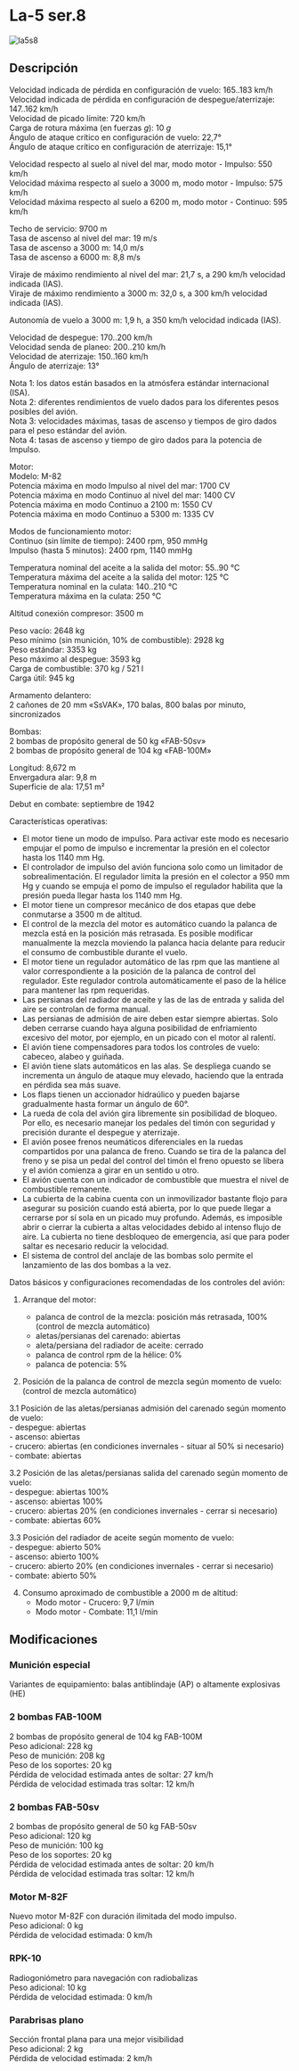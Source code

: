 # La-5 ser.8  
  
![la5s8](../images/la5s8.png)  
  
## Descripción  
  
Velocidad indicada de pérdida en configuración de vuelo: 165..183 km/h  
Velocidad indicada de pérdida en configuración de despegue/aterrizaje: 147..162 km/h  
Velocidad de picado límite: 720 km/h  
Carga de rotura máxima (en fuerzas <i>g</i>): 10 <i>g</i>  
Ángulo de ataque crítico en configuración de vuelo: 22,7°  
Ángulo de ataque crítico en configuración de aterrizaje: 15,1°  
  
Velocidad respecto al suelo al nivel del mar, modo motor - Impulso: 550 km/h  
Velocidad máxima respecto al suelo a 3000 m, modo motor - Impulso: 575 km/h  
Velocidad máxima respecto al suelo a 6200 m, modo motor - Continuo: 595 km/h  
  
Techo de servicio: 9700 m  
Tasa de ascenso al nivel del mar: 19 m/s  
Tasa de ascenso a 3000 m: 14,0 m/s  
Tasa de ascenso a 6000 m: 8,8 m/s  
  
Viraje de máximo rendimiento al nivel del mar: 21,7 s, a 290 km/h velocidad indicada (IAS).  
Viraje de máximo rendimiento a 3000 m: 32,0 s, a 300 km/h velocidad indicada (IAS).  
  
Autonomía de vuelo a 3000 m: 1,9 h, a 350 km/h velocidad indicada (IAS).  
  
Velocidad de despegue: 170..200 km/h  
Velocidad senda de planeo: 200..210 km/h  
Velocidad de aterrizaje: 150..160 km/h  
Ángulo de aterrizaje: 13°  
  
Nota 1: los datos están basados en la atmósfera estándar internacional (ISA).  
Nota 2: diferentes rendimientos de vuelo dados para los diferentes pesos posibles del avión.  
Nota 3: velocidades máximas, tasas de ascenso y tiempos de giro dados para el peso estándar del avión.  
Nota 4: tasas de ascenso y tiempo de giro dados para la potencia de Impulso.  
  
Motor:  
Modelo: M-82  
Potencia máxima en modo Impulso al nivel del mar: 1700 CV  
Potencia máxima en modo Continuo al nivel del mar: 1400 CV  
Potencia máxima en modo Continuo a 2100 m: 1550 CV  
Potencia máxima en modo Continuo a 5300 m: 1335 CV  
  
Modos de funcionamiento motor:  
Continuo (sin límite de tiempo): 2400 rpm, 950 mmHg  
Impulso (hasta 5 minutos): 2400 rpm, 1140 mmHg  
  
Temperatura nominal del aceite a la salida del motor: 55..90 °C  
Temperatura máxima del aceite a la salida del motor: 125 °C  
Temperatura nominal en la culata: 140..210 °C  
Temperatura máxima en la culata: 250 °C  
  
Altitud conexión compresor: 3500 m  
  
Peso vacío: 2648 kg  
Peso mínimo (sin munición, 10% de combustible): 2928 kg  
Peso estándar: 3353 kg  
Peso máximo al despegue: 3593 kg  
Carga de combustible: 370 kg / 521 l  
Carga útil: 945 kg  
  
Armamento delantero:  
2 cañones de 20 mm «SsVAK», 170 balas, 800 balas por minuto, sincronizados  
  
Bombas:  
2 bombas de propósito general de 50 kg «FAB-50sv»  
2 bombas de propósito general de 104 kg «FAB-100M»  
  
Longitud: 8,672 m  
Envergadura alar: 9,8 m  
Superficie de ala: 17,51 m²  
  
Debut en combate: septiembre de 1942  
  
Características operativas:  
- El motor tiene un modo de impulso. Para activar este modo es necesario empujar el pomo de impulso e incrementar la presión en el colector hasta los 1140 mm Hg.  
- El controlador de impulso del avión funciona solo como un limitador de sobrealimentación. El regulador limita la presión en el colector a 950 mm Hg y cuando se empuja el pomo de impulso el regulador habilita que la presión pueda llegar hasta los 1140 mm Hg.  
- El motor tiene un compresor mecánico de dos etapas que debe conmutarse a 3500 m de altitud.  
- El control de la mezcla del motor es automático cuando la palanca de mezcla está en la posición más retrasada. Es posible modificar manualmente la mezcla moviendo la palanca hacia delante para reducir el consumo de combustible durante el vuelo.  
- El motor tiene un regulador automático de las rpm que las mantiene al valor correspondiente a la posición de la palanca de control del regulador. Este regulador controla automáticamente el paso de la hélice para mantener las rpm requeridas.  
- Las persianas del radiador de aceite y las de las de entrada y salida del aire se controlan de forma manual.  
- Las persianas de admisión de aire deben estar siempre abiertas. Solo deben cerrarse cuando haya alguna posibilidad de enfriamiento excesivo del motor, por ejemplo, en un picado con el motor al ralentí.  
- El avión tiene compensadores para todos los controles de vuelo: cabeceo, alabeo y guiñada.  
- El avión tiene slats automáticos en las alas. Se despliega cuando se incrementa un ángulo de ataque muy elevado, haciendo que la entrada en pérdida sea más suave.  
- Los flaps tienen un accionador hidraúlico y pueden bajarse gradualmente hasta formar un ángulo de 60°.  
- La rueda de cola del avión gira libremente sin posibilidad de bloqueo. Por ello, es necesario manejar los pedales del timón con seguridad y precisión durante el despegue y aterrizaje.  
- El avión posee frenos neumáticos diferenciales en la ruedas compartidos por una palanca de freno. Cuando se tira de la palanca del freno y se pisa un pedal del control del timón el freno opuesto se libera y el avión comienza a girar en un sentido u otro.  
- El avión cuenta con un indicador de combustible que muestra el nivel de combustible remanente.  
- La cubierta de la cabina cuenta con un inmovilizador bastante flojo para asegurar su posición cuando está abierta, por lo que puede llegar a cerrarse por sí sola en un picado muy profundo. Además, es imposible abrir o cierrar la cubierta a altas velocidades debido al intenso flujo de aire. La cubierta no tiene desbloqueo de emergencia, así que para poder saltar es necesario reducir la velocidad.  
- El sistema de control del anclaje de las bombas solo permite el lanzamiento de las dos bombas a la vez.  
  
Datos básicos y configuraciones recomendadas de los controles del avión:  
1. Arranque del motor:  
	- palanca de control de la mezcla: posición más retrasada, 100% (control de mezcla automático)  
	- aletas/persianas del carenado: abiertas  
	- aleta/persiana del radiador de aceite: cerrado  
	- palanca de control rpm de la hélice: 0%  
	- palanca de potencia: 5%  
  
2. Posición de la palanca de control de mezcla según momento de vuelo: (control de mezcla automático)  
  
3.1 Posición de las aletas/persianas admisión del carenado según momento de vuelo:  
	- despegue: abiertas  
	- ascenso: abiertas  
	- crucero: abiertas (en condiciones invernales - situar al 50% si necesario)  
	- combate: abiertas  
  
3.2 Posición de las aletas/persianas salida del carenado según momento de vuelo:  
	- despegue: abiertas 100%  
	- ascenso: abiertas 100%  
	- crucero: abiertas 20% (en condiciones invernales - cerrar si necesario)  
	- combate: abiertas 60%  
  
3.3 Posición del radiador de aceite según momento de vuelo:  
	- despegue: abierto 50%  
	- ascenso: abierto 100%  
	- crucero: abierto 20% (en condiciones invernales - cerrar si necesario)  
	- combate: abierto 50%  
  
4. Consumo aproximado de combustible a 2000 m de altitud:  
	- Modo motor - Crucero: 9,7 l/min  
	- Modo motor - Combate: 11,1 l/min  
  
## Modificaciones  
  
  
### Munición especial  
  
Variantes de equipamiento: balas antiblindaje (AP) o altamente explosivas (HE)  
  
### 2 bombas FAB-100M  
  
2 bombas de propósito general de 104 kg FAB-100M  
Peso adicional: 228 kg  
Peso de munición: 208 kg  
Peso de los soportes: 20 kg  
Pérdida de velocidad estimada antes de soltar: 27 km/h  
Pérdida de velocidad estimada tras soltar: 12 km/h  
  
### 2 bombas FAB-50sv  
  
2 bombas de propósito general de 50 kg FAB-50sv  
Peso adicional: 120 kg  
Peso de munición: 100 kg  
Peso de los soportes: 20 kg  
Pérdida de velocidad estimada antes de soltar: 20 km/h  
Pérdida de velocidad estimada tras soltar: 12 km/h  ﻿
  
### Motor M-82F  
  
Nuevo motor M-82F con duración ilimitada del modo impulso.   
Peso adicional: 0 kg  
Pérdida de velocidad estimada: 0 km/h  ﻿
  
### RPK-10  
  
Radiogoniómetro para navegación con radiobalizas  
Peso adicional: 10 kg  
Pérdida de velocidad estimada: 0 km/h  ﻿
  
### Parabrisas plano  
  
Sección frontal plana para una mejor visibilidad  
Peso adicional: 2 kg  
Pérdida de velocidad estimada: 2 km/h  